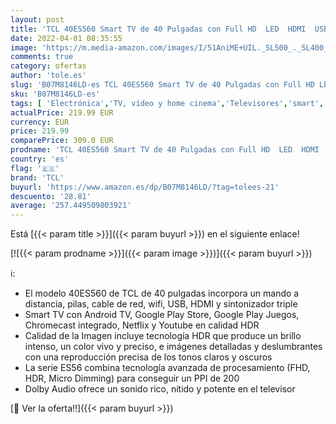 ```yaml
---
layout: post
title: 'TCL 40ES560 Smart TV de 40 Pulgadas con Full HD  LED  HDMI  USB  WiFi y sintonizador Triple  Color Negro String'
date: 2022-04-01 08:35:55
image: 'https://m.media-amazon.com/images/I/51AniME+UIL._SL500_._SL400_.jpg'
comments: true
category: ofertas
author: 'tole.es'
slug: 'B07M8146LD-es TCL 40ES560 Smart TV de 40 Pulgadas con Full HD LED HDMI...'
sku: 'B07M8146LD-es'
tags: [ 'Electrónica','TV, vídeo y home cinema','Televisores','smart','tcl','tv', ]
actualPrice: 219.99 EUR
currency: EUR
price: 219.99
comparePrice: 309.0 EUR
prodname: 'TCL 40ES560 Smart TV de 40 Pulgadas con Full HD  LED  HDMI  USB  WiFi y sintonizador Triple  Color Negro String'
country: 'es'
flag: '🇪🇸'
brand: 'TCL'
buyurl: 'https://www.amazon.es/dp/B07M8146LD/?tag=tolees-21'
descuento: '28.81'
average: '257.449509803921'
---
```


Está [{{< param title >}}]({{< param buyurl >}}) en el siguiente enlace!

[![{{< param prodname >}}]({{< param image >}})]({{< param buyurl >}})

ℹ️:

- El modelo 40ES560 de TCL de 40 pulgadas incorpora un mando a distancia, pilas, cable de red, wifi, USB, HDMI y sintonizador triple
- Smart TV con Android TV, Google Play Store, Google Play Juegos, Chromecast integrado, Netflix y Youtube en calidad HDR
- Calidad de la Imagen incluye tecnología HDR que produce un brillo intenso, un color vivo y preciso, e imágenes detalladas y deslumbrantes con una reproducción precisa de los tonos claros y oscuros
- La serie ES56 combina tecnología avanzada de procesamiento (FHD, HDR, Micro Dimming) para conseguir un PPI de 200
- Dolby Audio ofrece un sonido rico, nítido y potente en el televisor

[🛒 Ver la oferta!!]({{< param buyurl >}})
